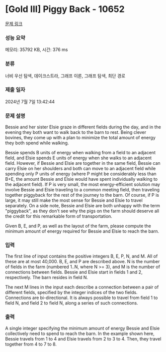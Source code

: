 # [Gold III] Piggy Back - 10652 

[문제 링크](https://www.acmicpc.net/problem/10652) 

### 성능 요약

메모리: 35792 KB, 시간: 376 ms

### 분류

너비 우선 탐색, 데이크스트라, 그래프 이론, 그래프 탐색, 최단 경로

### 제출 일자

2024년 7월 7일 13:42:44

### 문제 설명

<p>Bessie and her sister Elsie graze in different fields during the day, and in the evening they both want to walk back to the barn to rest. Being clever bovines, they come up with a plan to minimize the total amount of energy they both spend while walking.</p>

<p>Bessie spends B units of energy when walking from a field to an adjacent field, and Elsie spends E units of energy when she walks to an adjacent field.  However, if Bessie and Elsie are together in the same field, Bessie can carry Elsie on her shoulders and both can move to an adjacent field while spending only P units of energy (where P might be considerably less than B+E, the amount Bessie and Elsie would have spent individually walking to the adjacent field).  If P is very small, the most energy-efficient solution may involve Bessie and Elsie traveling to a common meeting field, then traveling together piggyback for the rest of the journey to the barn.  Of course, if P is large, it may still make the most sense for Bessie and Elsie to travel separately.  On a side note, Bessie and Elsie are both unhappy with the term "piggyback", as they don't see why the pigs on the farm should deserve all the credit for this remarkable form of transportation.</p>

<p>Given B, E, and P, as well as the layout of the farm, please compute the minimum amount of energy required for Bessie and Elsie to reach the barn.</p>

### 입력 

 <p>The first line of input contains the positive integers B, E, P, N, and M.  All of these are at most 40,000.  B, E, and P are described above. N is the number of fields in the farm (numbered 1..N, where N >= 3), and M is the number of connections between fields.  Bessie and Elsie start in fields 1 and 2, respectively.  The barn resides in field N.</p>

<p>The next M lines in the input each describe a connection between a pair of different fields, specified by the integer indices of the two fields.  Connections are bi-directional.  It is always possible to travel from field 1 to field N, and field 2 to field N, along a series of such connections.  </p>

### 출력 

 <p>A single integer specifying the minimum amount of energy Bessie and Elsie collectively need to spend to reach the barn.  In the example shown here, Bessie travels from 1 to 4 and Elsie travels from 2 to 3 to 4.  Then, they travel together from 4 to 7 to 8.</p>

